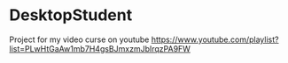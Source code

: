 # DesktopStudent

Project for my video curse on youtube
https://www.youtube.com/playlist?list=PLwHtGaAw1mb7H4gsBJmxzmJbIrqzPA9FW
